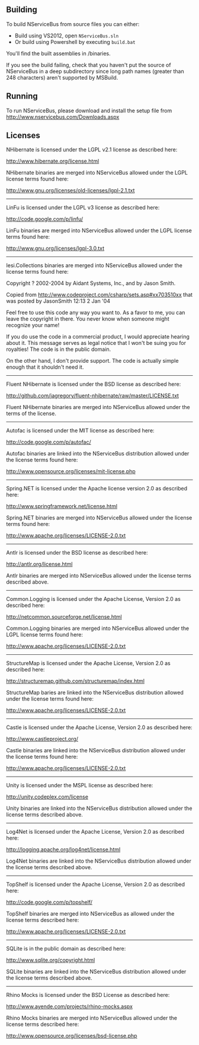 ## Building

To build NServiceBus from source files you can either:
* Build using VS2012, open `NServiceBus.sln`
* Or build using Powershell by executing `build.bat`

You'll find the built assemblies in /binaries.

If you see the build failing, check that you haven't put the source of NServiceBus in a deep subdirectory since long path names (greater than 248 characters) aren't supported by MSBuild.

## Running

To run NServiceBus, please download and install the setup file from http://www.nservicebus.com/Downloads.aspx

## Licenses

NHibernate is licensed under the LGPL v2.1 license as described here:

http://www.hibernate.org/license.html

NHibernate binaries are merged into NServiceBus allowed under the LGPL license terms found here:

http://www.gnu.org/licenses/old-licenses/lgpl-2.1.txt

******************************


LinFu is licensed under the LGPL v3 license as described here:

http://code.google.com/p/linfu/

LinFu binaries are merged into NServiceBus allowed under the LGPL license terms found here:

http://www.gnu.org/licenses/lgpl-3.0.txt

******************************


Iesi.Collections binaries are merged into NServiceBus allowed under the license terms found here:

Copyright ? 2002-2004 by Aidant Systems, Inc., and by Jason Smith.

Copied from http://www.codeproject.com/csharp/sets.asp#xx703510xx that was posted by JasonSmith 12:13 2 Jan '04

Feel free to use this code any way you want to. As a favor to me, you can leave the copyright in there. You never know when someone might recognize your name! 

If you do use the code in a commercial product, I would appreciate hearing about it. This message serves as legal notice that I won't be suing you for royalties!  The code is in the public domain.

On the other hand, I don't provide support. The code is actually simple enough that it shouldn't need it. 

******************************


Fluent NHibernate is licensed under the BSD license as described here:

http://github.com/jagregory/fluent-nhibernate/raw/master/LICENSE.txt

Fluent NHibernate binaries are merged into NServiceBus allowed under the terms of the license.

******************************


Autofac is licensed under the MIT license as described here:

http://code.google.com/p/autofac/

Autofac binaries are linked into the NServiceBus distribution allowed under the license terms found here:

http://www.opensource.org/licenses/mit-license.php

******************************

Spring.NET is licensed under the Apache license version 2.0 as described here:

http://www.springframework.net/license.html

Spring.NET binaries are merged into NServiceBus allowed under the license terms found here:

http://www.apache.org/licenses/LICENSE-2.0.txt

******************************


Antlr is licensed under the BSD license as described here:

http://antlr.org/license.html

Antlr binaries are merged into NServiceBus allowed under the license terms described above.

******************************


Common.Logging is licensed under the Apache License, Version 2.0 as described here:

http://netcommon.sourceforge.net/license.html

Common.Logging binaries are merged into NServiceBus allowed under the LGPL license terms found here:

http://www.apache.org/licenses/LICENSE-2.0.txt

******************************


StructureMap is licensed under the Apache License, Version 2.0 as described here:

http://structuremap.github.com/structuremap/index.html

StructureMap baries are linked into the NServiceBus distribution allowed under the license terms found here:

http://www.apache.org/licenses/LICENSE-2.0.txt

******************************


Castle is licensed under the Apache License, Version 2.0 as described here:

http://www.castleproject.org/

Castle binaries are linked into the NServiceBus distribution allowed under the license terms found here:

http://www.apache.org/licenses/LICENSE-2.0.txt

******************************


Unity is licensed under the MSPL license as described here:

http://unity.codeplex.com/license

Unity binaries are linked into the NServiceBus distribution allowed under the license terms described above.

******************************


Log4Net is licensed under the Apache License, Version 2.0 as described here:

http://logging.apache.org/log4net/license.html

Log4Net binaries are linked into the NServiceBus distribution allowed under the license terms described above.

******************************


TopShelf is licensed under the Apache License, Version 2.0 as described here:

http://code.google.com/p/topshelf/

TopShelf binaries are merged into NServiceBus as allowed under the license terms described here:

http://www.apache.org/licenses/LICENSE-2.0.txt

******************************


SQLite is in the public domain as described here:

http://www.sqlite.org/copyright.html

SQLite binaries are linked into the NServiceBus distribution allowed under the license terms described above.

******************************


Rhino Mocks is licensed under the BSD License as described here:

http://www.ayende.com/projects/rhino-mocks.aspx

Rhino Mocks binaries are merged into NServiceBus allowed under the license terms described here:

http://www.opensource.org/licenses/bsd-license.php
